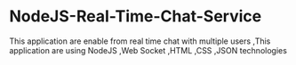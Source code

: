 # NodeJS-Real-Time-Chat-Service
This application are enable from real time chat with multiple users ,This application are using NodeJS ,Web Socket ,HTML ,CSS ,JSON technologies   
